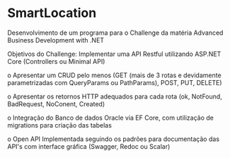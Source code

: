 # SmartLocation

Desenvolvimento de um programa para o Challenge da matéria Advanced Business Development with .NET

Objetivos do Challenge:
 Implementar uma API Restful utilizando ASP.NET Core (Controllers ou Minimal API)
 
 o Apresentar um CRUD pelo menos (GET (mais de 3 rotas e devidamente parametrizadas com QueryParams ou 
PathParams), POST, PUT, DELETE)


 o Apresentar os retornos HTTP adequados para cada rota (ok, NotFound, BadRequest, NoConent, Created)


 
 o Integração do Banco de dados Oracle via EF Core, com utilização de migrations para criação das tabelas
 
 o Open API Implementada seguindo os padrões para documentação das API's com interface gráfica (Swagger, 
Redoc ou Scalar)

